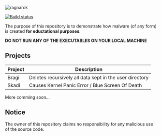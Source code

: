 ![ragnarok](https://user-images.githubusercontent.com/22967495/32517640-b86a4a76-c40f-11e7-9e31-341d3f9d4e74.png)

[![Build status](https://ci.appveyor.com/api/projects/status/3galj3dtpns4wf9l?svg=true)](https://ci.appveyor.com/project/xorz57/ragnarok)

The purpose of this repository is to demonstrate how malware (of any form) is created **for eductational purposes**.

**DO NOT RUN ANY OF THE EXECUTABLES ON YOUR LOCAL MACHINE**

## Projects

| Project | Description |
| --- | --- |
| Bragi | Deletes recursively all data kept in the user directory |
| Skadi | Causes Kernel Panic Error / Blue Screen Of Death |

More comming soon...

## Notice
The owner of this repository claims no responsibility for any malicious use of the source code.
